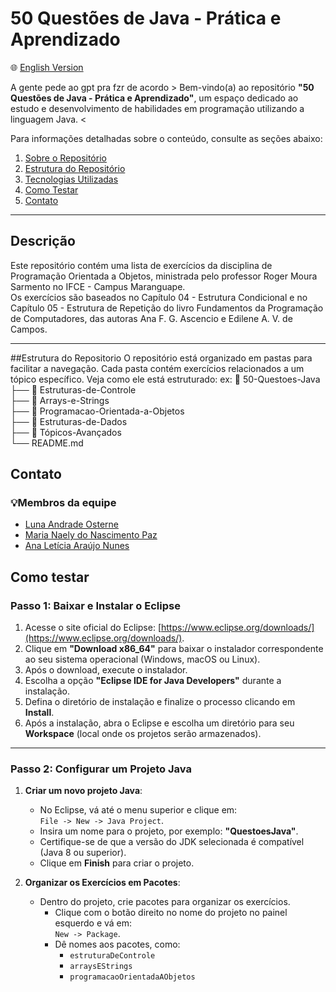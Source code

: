 # **50 Questões de Java - Prática e Aprendizado**

🌐 [English Version](README.en.md)

A gente pede ao gpt pra fzr de acordo > Bem-vindo(a) ao repositório **"50 Questões de Java - Prática e Aprendizado"**, um espaço dedicado ao estudo e desenvolvimento de habilidades em programação utilizando a linguagem Java. <

Para informações detalhadas sobre o conteúdo, consulte as seções abaixo:

1. [Sobre o Repositório](#descricao)  
2. [Estrutura do Repositório](#estrutura-do-repositório)  
3. [Tecnologias Utilizadas](#tecnologias-utilizadas)  
4. [Como Testar](#como-testar)  
5. [Contato](#contato)  

---

## **Descrição**
Este repositório contém uma lista de exercícios da disciplina de Programação Orientada a Objetos, ministrada pelo professor Roger Moura Sarmento no IFCE - Campus Maranguape.  
Os exercícios são baseados no Capítulo 04 - Estrutura Condicional e no Capítulo 05 - Estrutura de Repetição do livro Fundamentos da Programação de Computadores, das autoras Ana F. G. Ascencio e Edilene A. V. de Campos.

---


##Estrutura do Repositorio 
O repositório está organizado em pastas para facilitar a navegação. Cada pasta contém exercícios relacionados a um tópico específico. Veja como ele está estruturado:
ex:
📂 50-Questoes-Java  
├── 📂 Estruturas-de-Controle  
├── 📂 Arrays-e-Strings  
├── 📂 Programacao-Orientada-a-Objetos  
├── 📂 Estruturas-de-Dados  
├── 📂 Tópicos-Avançados  
└── README.md  

## **Contato**

### 💡Membros da equipe
- [Luna Andrade Osterne](https://github.com/lunaandrade)
- [Maria Naely do Nascimento Paz](https://github.com/Naelypaz)
- [Ana Letícia Araújo Nunes](https://github.com/leticia510)

## Como testar
### **Passo 1: Baixar e Instalar o Eclipse**

1. Acesse o site oficial do Eclipse: [https://www.eclipse.org/downloads/](https://www.eclipse.org/downloads/).
2. Clique em **"Download x86_64"** para baixar o instalador correspondente ao seu sistema operacional (Windows, macOS ou Linux).
3. Após o download, execute o instalador.
4. Escolha a opção **"Eclipse IDE for Java Developers"** durante a instalação.
5. Defina o diretório de instalação e finalize o processo clicando em **Install**.
6. Após a instalação, abra o Eclipse e escolha um diretório para seu **Workspace** (local onde os projetos serão armazenados).

---

### **Passo 2: Configurar um Projeto Java**

1. **Criar um novo projeto Java**:
   - No Eclipse, vá até o menu superior e clique em:  
     `File -> New -> Java Project`.
   - Insira um nome para o projeto, por exemplo: **"QuestoesJava"**.
   - Certifique-se de que a versão do JDK selecionada é compatível (Java 8 ou superior).
   - Clique em **Finish** para criar o projeto.

2. **Organizar os Exercícios em Pacotes**:
   - Dentro do projeto, crie pacotes para organizar os exercícios.
     - Clique com o botão direito no nome do projeto no painel esquerdo e vá em:  
       `New -> Package`.
     - Dê nomes aos pacotes, como:  
       - `estruturaDeControle`  
       - `arraysEStrings`  
       - `programacaoOrientadaAObjetos`


